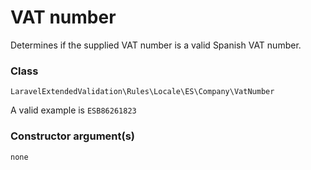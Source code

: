 # VAT number

Determines if the supplied VAT number is a valid Spanish VAT number.

### Class
`LaravelExtendedValidation\Rules\Locale\ES\Company\VatNumber`

A valid example is `ESB86261823`

### Constructor argument(s)

```php
none
```